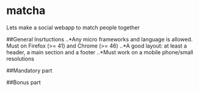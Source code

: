 # matcha
Lets make a social webapp to match people together

##General Insrtuctions
..*Any micro frameworks and language is allowed. Must on Firefox (>= 41) and Chrome (>= 46)
..*A good layout: at least a header, a main section and a footer
..*Must work on a mobile phone/small resolutions

##Mandatory part


##Bonus part
